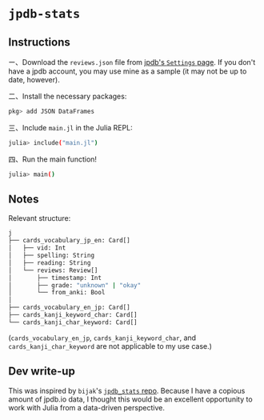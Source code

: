 # `jpdb-stats`

## Instructions

ー、Download the `reviews.json` file from [jpdb's `Settings` page](https://jpdb.io/settings). If you don't have a jpdb account, you may use mine as a sample (it may not be up to date, however).

二、Install the necessary packages:

```bash
pkg> add JSON DataFrames
```

三、Include `main.jl` in the Julia REPL:

```bash
julia> include("main.jl")
```

四、Run the main function!

```bash
julia> main()
```

## Notes

Relevant structure:

```bash
j
├── cards_vocabulary_jp_en: Card[]
│   ├── vid: Int
│   ├── spelling: String
│   ├── reading: String
│   └── reviews: Review[]
│       ├── timestamp: Int
│       ├── grade: "unknown" | "okay"
│       └── from_anki: Bool
│
├── cards_vocabulary_en_jp: Card[]
├── cards_kanji_keyword_char: Card[]
└── cards_kanji_char_keyword: Card[]
```

(`cards_vocabulary_en_jp`, `cards_kanji_keyword_char`, and `cards_kanji_char_keyword` are not applicable to my use case.)

## Dev write-up

This was inspired by `bijak`'s [`jpdb_stats` repo](https://github.com/bijak/jpdb_stats). Because I have a copious amount of jpdb.io data, I thought this would be an excellent opportunity to work with Julia from a data-driven perspective.